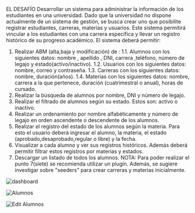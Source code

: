 EL DESAFÍO
Desarrollar un sistema para administrar la información
de los estudiantes en una universidad. Dado que la universidad no dispone actualmente
de un sistema de gestión, se busca crear uno que posibilite registrar
estudiantes, carreras, materias y usuarios. Este sistema permitirá vincular a los estudiantes
con una carrera específica y llevar un registro histórico de su progreso académico.
El sistema deberá permitir:
1. Realizar ABM (alta,baja y modificación) de :
1.1. Alumnos con los siguientes datos: nombre , apellido , DNI,
carrera ,teléfono, número de legajo y estado(activo/inactivo).
1.2. Usuarios con los siguientes datos: nombre, correo y contraseña.
1.3. Carreras con los siguientes datos: nombre, duración(años).
1.4. Materias con los siguientes datos: nombre, carrera a la que pertenece, duración (cuatrimestral o anual), horas de cursado.
2. Realizar la búsqueda de alumnos por nombre, DNI y número de legajo.
3. Realizar el filtrado de alumnos según su estado. Estos son: activo o inactivo.
4. Realizar un ordenamiento por nombre alfabéticamente y número de legajo en orden ascendente o descendente de los alumnos.
5. Realizar el registro del estado de los alumnos según la materia. Para esto el usuario deberá ingresar el alumno, la materia, el estado (aprobado,desaprobado,regular o libre) y la fecha.
6. Visualizar a cada alumno y ver sus registros históricos. Además deberá permitir filtrar estos registros por materias y estados.
7. Descargar un listado de todos los alumnos.
NOTA: Para poder realizar el punto 7(siete) se recomienda utilizar un plugin. Además, se sugiere investigar sobre "seeders" para crear carreras y materias inicialmente.


![dashboard](https://github.com/juancinfante/gestionUniversidad-Filament/assets/48840855/6f052371-e26e-4fce-b8db-ea6fb1a15e2e)

![Alumnos](https://github.com/juancinfante/gestionUniversidad-Filament/assets/48840855/653d3ab9-c890-482d-9fa1-7ed606395e6a)

![Edit Alumnos](https://github.com/juancinfante/gestionUniversidad-Filament/assets/48840855/f3ff86e8-9fd7-4acf-b8a5-48287dde7911)

